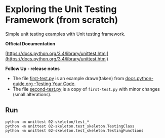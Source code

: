 # Exploring the Unit Testing Framework (from scratch)

Simple unit testing examples with Unit testing framework.

__Official Documentation__

[https://docs.python.org/3.4/library/unittest.html](https://docs.python.org/3.4/library/unittest.html)


__Follow Up - release notes__

+ The file [first-test.py](first-test.py) is an example drawn(taken) from [docs.python-guide.org -Testing Your Code](http://docs.python-guide.org/en/latest/writing/tests/).
+ The file [second-test.py](second-test.py) is a copy of `first-test.py` with minor changes (small alterations).


## Run

    python -m unittest 02-skeleton/test_*
    python -m unittest 02-skeleton.test_skeleton.TestingClass
    python -m unittest 02-skeleton.test_skeleton.TestingFunctions



